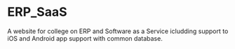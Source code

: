 # ERP_SaaS

A website for college on ERP and Software as a Service icludding support to iOS and Android app support with common database.